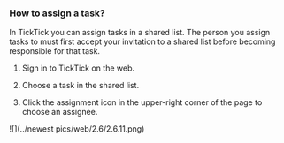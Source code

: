 ### How to assign a task?

In TickTick you can assign tasks in a shared list. The person you assign tasks to must first accept your invitation to a shared list before becoming responsible for that task.

1. Sign in to TickTick on the web.

2. Choose a task in the shared list.

3. Click the assignment icon in the upper-right corner of the page to choose an assignee.

![](../newest pics/web/2.6/2.6.11.png)

